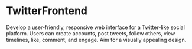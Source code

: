 # TwitterFrontend
Develop a user-friendly, responsive web interface for a Twitter-like social platform. Users can create accounts, post tweets, follow others, view timelines, like, comment, and engage. Aim for a visually appealing design.
